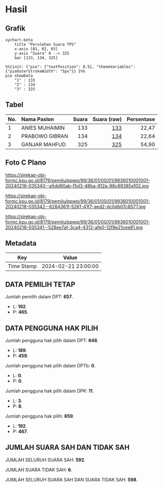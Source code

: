 # Hasil

## Grafik

```mermaid
xychart-beta
    title "Perolehan Suara TPS"
    x-axis [01, 02, 03]
    y-axis "Suara" 0 --> 325
    bar [133, 134, 325]
```

```mermaid
%%{init: {"pie": {"textPosition": 0.5}, "themeVariables": {"pieOuterStrokeWidth": "5px"}} }%%
pie showData
    "1" : 133
    "2" : 134
    "3" : 325
```

## Tabel

| No. | Nama Paslon    | Suara | Suara (raw) | Persentase |
|:--- |:-------------- | -----:| -----------:| ----------:|
| 1   | ANIES MUHAIMIN | 133   | [133][p-1]  | 22,47      |
| 2   | PRABOWO GIBRAN | 134   | [134][p-2]  | 22,64      |
| 3   | GANJAR MAHFUD  | 325   | [325][p-3]  | 54,90      |


[p-1]: https://github.com/gigit-pemilu/pemilu-2024-99-luar-negeri/blob/main/pilpres/hitung-suara/sub/99-luar-negeri/sub/36-den-haag-belanda/sub/01-den-haag-belanda/sub/0001-den-haag-belanda/sub/001-pos-001/sub/paslon-1.txt
[p-2]: https://github.com/gigit-pemilu/pemilu-2024-99-luar-negeri/blob/main/pilpres/hitung-suara/sub/99-luar-negeri/sub/36-den-haag-belanda/sub/01-den-haag-belanda/sub/0001-den-haag-belanda/sub/001-pos-001/sub/paslon-2.txt
[p-3]: https://github.com/gigit-pemilu/pemilu-2024-99-luar-negeri/blob/main/pilpres/hitung-suara/sub/99-luar-negeri/sub/36-den-haag-belanda/sub/01-den-haag-belanda/sub/0001-den-haag-belanda/sub/001-pos-001/sub/paslon-3.txt

## Foto C Plano

https://sirekap-obj-formc.kpu.go.id/8179/pemilu/ppwp/99/36/01/00/01/9936010001001-20240218-035340--a5dd60ab-f5d3-48ba-912a-98c89385a102.jpg

https://sirekap-obj-formc.kpu.go.id/8179/pemilu/ppwp/99/36/01/00/01/9936010001001-20240218-035342--6284361f-5261-41f7-aed2-dc0db07c8577.jpg

https://sirekap-obj-formc.kpu.go.id/8179/pemilu/ppwp/99/36/01/00/01/9936010001001-20240218-035341--528ee7af-3ca4-4312-afe0-12f9e21cee81.jpg


## Metadata

| Key        | Value               |
| ---------- | ------------------- |
| Time Stamp | 2024-02-21 23:00:00 |


## DATA PEMILIH TETAP

Jumlah pemilih dalam DPT: **657**.
 * L: **192**.
 * P: **465**.

## DATA PENGGUNA HAK PILIH

Jumlah pengguna hak pilih dalam DPT: **648**.
 * L: **189**.
 * P: **459**.

Jumlah pengguna hak pilih dalam DPTb: **0**.
 * L: **0**.
 * P: **0**.

Jumlah pengguna hak pilih dalam DPK: **11**.
 * L: **3**.
 * P: **8**.

Jumlah pengguna hak pilih: **659**.
 * L: **192**.
 * P: **467**.

## JUMLAH SUARA SAH DAN TIDAK SAH

JUMLAH SELURUH SUARA SAH: **592**.

JUMLAH SUARA TIDAK SAH: **6**.

JUMLAH SELURUH SUARA SAH DAN SUARA TIDAK SAH: **598**.


